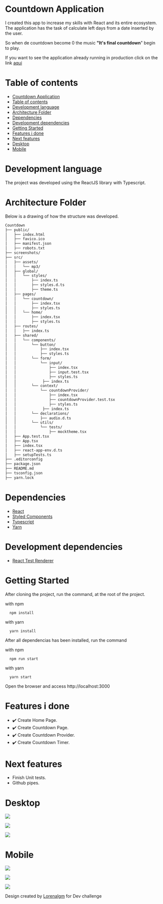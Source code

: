 # Countdown Application

I created this app to increase my skills with React and its entire ecosystem. The application has the task of calculate left days from a date inserted by the user.

So when de countdown become 0 the music <strong>"It's final countdown</strong>" begin to play.

If you want to see the application already running in production click on the link [aqui](https://countdown-timer-nine-gilt.vercel.app/)

# Table of contents

- [Countdown Application](#countdown-application)
- [Table of contents](#table-of-contents)
- [Development language](#development-language)
- [Architecture Folder](#architecture-folder)
- [Dependencies](#dependencies)
- [Development dependencies](#development-dependencies)
- [Getting Started](#getting-started)
- [Features i done](#features-i-done)
- [Next features](#next-features)
- [Desktop](#desktop)
- [Mobile](#mobile)

# Development language

The project was developed using the ReactJS library with Typescript.

# Architecture Folder

Below is a drawing of how the structure was developed.

```bash
Countdown
├── public/
│   ├── index.html
│   ├── favico.ico
│   ├── manifest.json
│   ├── robots.txt
├── screenshots/
├── src/
│   ├── assets/
│   │   └── mp3/
│   ├── global/
│   │   └── styles/
│   │       ├── index.ts
│   │       ├── styles.d.ts
│   │       ├── theme.ts
│   ├── pages/
│   │   └── countdown/
│   │       ├── index.tsx
│   │       ├── styles.ts
│   │   └── home/
│   │       ├── index.tsx
│   │       ├── styles.ts
│   ├── routes/
│   │   ├── index.ts
│   ├── shared/
│   │   └── components/
│   │       └── button/
│   │           ├── index.tsx
│   │           ├── styles.ts
│   │       └── form/
│   │           └── input/
│   │               ├── index.tsx
│   │               ├── input.test.tsx
│   │               ├── styles.ts
│   │            ├── index.ts
│   │       └── context/
│   │           └── countdownProvider/
│   │               ├── index.tsx
│   │               ├── countdownProvider.test.tsx
│   │               ├── styles.ts
│   │            ├── index.ts
│   │       └── declarations/
│   │           ├── audio.d.ts
│   │       └── utils/
│   │           └── tests/
│   │               ├── mocktheme.tsx
│   ├── App.test.tsx
│   ├── App.tsx
│   ├── index.tsx
│   ├── react-app-env.d.ts
│   ├── setupTests.ts
├── .editorconfig
├── package.json
├── README.md
├── tsconfig.json
├── yarn.lock
```

# Dependencies

- [React](https://pt-br.reactjs.org/docs/create-a-new-react-app.html)
- [Styled Components](https://github.com/styled-components/styled-components)
- [Typescript](https://www.typescriptlang.org/)
- [Yarn](https://yarnpkg.com/)

# Development dependencies

- [React Test Renderer](https://pt-br.reactjs.org/docs/test-renderer.html)

# Getting Started

After cloning the project, run the command, at the root of the project.

with npm

```console
  npm install
```

with yarn

```console
  yarn install
```

After all dependencias has been installed, run the command

with npm

```console
  npm run start
```

with yarn

```console
  yarn start
```

Open the browser and access http://localhost:3000

# Features i done

- ✔️ Create Home Page.
- ✔️ Create Countdown Page.
- ✔️ Create Countdown Provider.
- ✔️ Create Countdown Timer.

# Next features

- Finish Unit tests.
- Github pipes.

# Desktop

![](screenshots/1-Desktop.png)

![](screenshots/2-Desktop.png)

![](screenshots/3-Desktop.png)

# Mobile

![](screenshots/1-Mobile.png)

![](screenshots/2-Mobile.png)

![](screenshots/3-Mobile.png)

Design created by [Lorenalgm](https://github.com/Lorenalgm/contador) for Dev challenge
